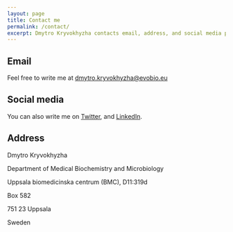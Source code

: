 ```yaml
---
layout: page
title: Contact me
permalink: /contact/
excerpt: Dmytro Kryvokhyzha contacts email, address, and social media profiles.
--- 
```


## Email

Feel free to write me at [dmytro.kryvokhyzha@evobio.eu](mailto:dmytro.kryvokhyzha@evobio.eu)

## Social media

You can also write me on <a href="https://twitter.com/evodify" target="_blank">Twitter</a>, and <a href="https://linkedin.com/in/evodify" target="_blank">LinkedIn</a>.


## Address

Dmytro Kryvokhyzha

Department of Medical Biochemistry and Microbiology

Uppsala biomedicinska centrum (BMC), D11:319d

Box 582

751 23 Uppsala

Sweden
